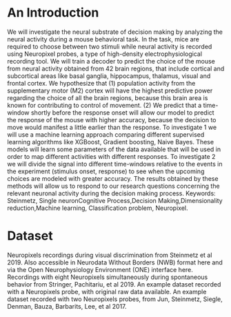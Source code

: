 # An Introduction
We will investigate the neural substrate of decision making by analyzing the neural activity during a mouse behavioral task. In the task, mice are required to choose between two stimuli while neural activity is recorded using Neuropixel probes, a type of high-density electrophysiological recording tool. We will train a decoder to predict the choice of the mouse from neural activity obtained from 42 brain regions, that include cortical and subcortical areas like basal ganglia, hippocampus, thalamus, visual and frontal cortex. We hypothesize that (1) population activity from the supplementary motor (M2) cortex will have the highest predictive power regarding the choice of all the brain regions, because this brain area is known for contributing to control of movement. (2) We predict that a time-window shortly before the response onset will allow our model to predict the response of the mouse with higher accuracy, because the decision to move would manifest a little earlier than the response. To investigate 1 we will use a machine learning approach comparing different supervised learning algorithms like XGBoost, Gradient boosting, Naive Bayes. These models will learn some parameters of the data available that will be used in order to map different activities with different responses. To investigate 2 we will divide the signal into different time-windows relative to the events in the experiment (stimulus onset, response) to see when the upcoming choices are modeled with greater accuracy. The results obtained by these methods will allow us to respond to our research questions concerning the relevant neuronal activity during the decision making process.
Keywords:
Steinmetz, Single neuronCognitive Process,Decision Making,Dimensionality reduction,Machine learning, Classification problem, Neuropixel.

# Dataset
Neuropixels recordings during visual discrimination from Steinmetz et al 2019. Also accessible in Neurodata Without Borders (NWB) format here and via the Open Neurophysiology Environment (ONE) interface here.
Recordings with eight Neuropixels simultaneously during spontaneous behavior from Stringer, Pachitariu, et al 2019.
An example dataset recorded with a Neuropixels probe, with original raw data available.
An example dataset recorded with two Neuropixels probes, from Jun, Steinmetz, Siegle, Denman, Bauza, Barbarits, Lee, et al 2017.
